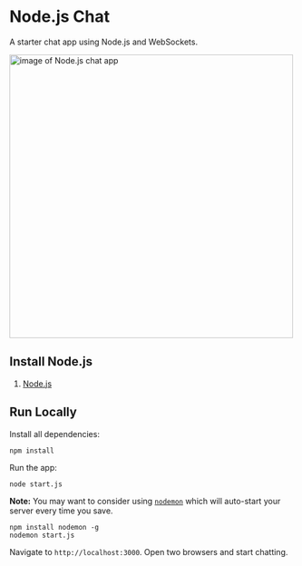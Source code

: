 # Node.js Chat

A starter chat app using Node.js and WebSockets.

<img src="https://rawgit.com/AllThingsSmitty/nodejs-chat/master/chat-app.png" alt="image of Node.js chat app" width="500">


## Install Node.js

1. [Node.js](http://nodejs.org)


## Run Locally

Install all dependencies:

```shell
npm install
```

Run the app:

```shell
node start.js
```

**Note:** You may want to consider using [`nodemon`](http://nodemon.io/) which will auto-start your server every time you save.

```shell
npm install nodemon -g
nodemon start.js
```

Navigate to `http://localhost:3000`. Open two browsers and start chatting.